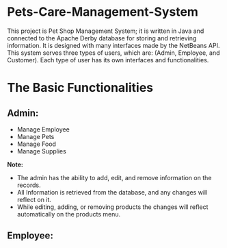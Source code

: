 # Pets-Care-Management-System
This project is Pet Shop Management System; it is written in Java and connected to the Apache Derby database for storing and retrieving information. It is designed with many interfaces made by the NetBeans API. This system serves three types of users, which are: (Admin, Employee, and Customer). Each type of user has its own interfaces and functionalities.

# The Basic Functionalities
## Admin: 
* Manage Employee 
* Manage Pets 
* Manage Food 
* Manage Supplies


**Note:**
* The admin has the ability to add, edit, and remove information on the records.
* All Information is retrieved from the database, and any changes will reflect on it.
* While editing, adding, or removing products the changes will reflect automatically on the products menu.


## Employee: 
